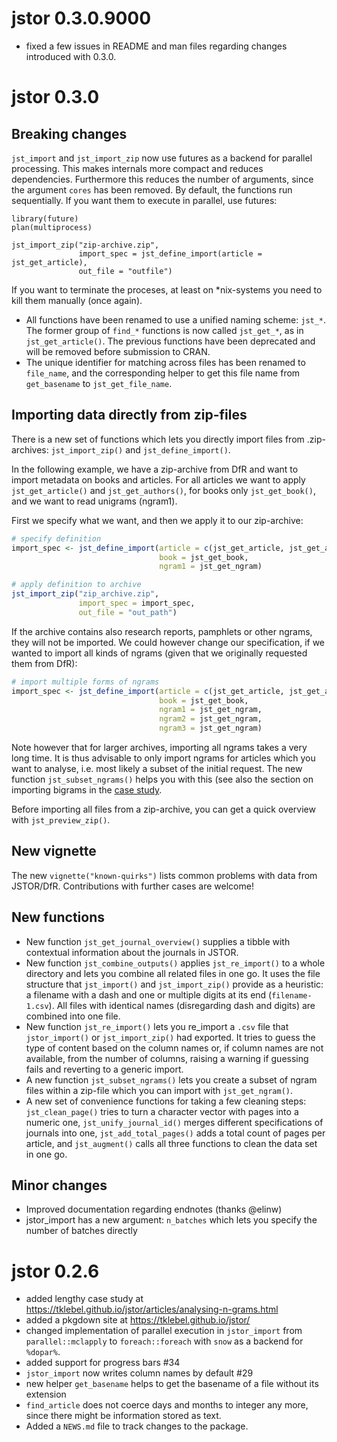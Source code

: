 # jstor 0.3.0.9000

* fixed a few issues in README and man files regarding changes introduced with 
0.3.0.

# jstor 0.3.0

## Breaking changes
`jst_import` and `jst_import_zip` now use futures as a backend for parallel 
processing. This makes internals more compact and reduces dependencies. 
Furthermore this reduces the number of arguments, since the argument `cores` 
has been removed. By default, the functions run sequentially. If you want them
to execute in parallel, use futures:
```
library(future)
plan(multiprocess)

jst_import_zip("zip-archive.zip",
               import_spec = jst_define_import(article = jst_get_article),
               out_file = "outfile")
```
If you want to terminate the proceses, at least on *nix-systems you need to kill
them manually (once again).

* All functions have been renamed to use a unified naming scheme: `jst_*`.
The former group of `find_*` functions is now called `jst_get_*`, as in
`jst_get_article()`. The previous functions have been deprecated and will be 
removed before submission to CRAN.
* The unique identifier for matching across files has been renamed to 
`file_name`, and the corresponding helper to get this file name from
`get_basename` to `jst_get_file_name`.

## Importing data directly from zip-files
There is a new set of functions which lets you directly import files from 
.zip-archives: `jst_import_zip()` and `jst_define_import()`.

In the following example, we have a zip-archive from DfR and want to import
metadata on books and articles. For all articles we want to apply
`jst_get_article()` and `jst_get_authors()`, for books only `jst_get_book()`, 
and we want to read unigrams (ngram1).

First we specify what we want, and then we apply it to our zip-archive:
```r
# specify definition
import_spec <- jst_define_import(article = c(jst_get_article, jst_get_authors),
                                 book = jst_get_book,
                                 ngram1 = jst_get_ngram)

# apply definition to archive
jst_import_zip("zip_archive.zip",
               import_spec = import_spec,
               out_file = "out_path")
```

If the archive contains also research reports, pamphlets or other ngrams, they
will not be imported. We could however change our specification, if we wanted
to import all kinds of ngrams (given that we originally requested them from
DfR):

```r
# import multiple forms of ngrams
import_spec <- jst_define_import(article = c(jst_get_article, jst_get_authors),
                                 book = jst_get_book,
                                 ngram1 = jst_get_ngram,
                                 ngram2 = jst_get_ngram,
                                 ngram3 = jst_get_ngram)
```

Note however that for larger archives, importing all ngrams takes a very long
time. It is thus advisable to only import ngrams for articles which you
want to analyse, i.e. most likely a subset of the initial request. The new 
function `jst_subset_ngrams()` helps you with this (see also the section on
importing bigrams in the 
[case study](https://tklebel.github.io/jstor/articles/analysing-n-grams.html#importing-bigrams).

Before importing all files from a zip-archive, you can get a quick overview with
`jst_preview_zip()`.

## New vignette
The new `vignette("known-quirks")` lists common problems with data from
JSTOR/DfR. Contributions with further cases are welcome!


## New functions
* New function `jst_get_journal_overview()` supplies a tibble with contextual
information about the journals in JSTOR.
* New function `jst_combine_outputs()` applies `jst_re_import()` to a whole 
directory and lets you combine all related files in one go. It uses the file 
structure that `jst_import()` and `jst_import_zip()` provide as a heuristic: a
filename with a dash and one or multiple digits at its end (`filename-1.csv`). 
All files
with identical names (disregarding dash and digits) are combined into one file.
* New function `jst_re_import()` lets you re_import a `.csv` file that
`jstor_import()` or `jst_import_zip()` had exported. It tries to guess the type
of
content based on the column names or, if column names are not available, from
the number of columns, raising a warning if guessing fails and reverting to a
generic import.
* A new function `jst_subset_ngrams()` lets you create a subset of ngram files
within a zip-file which you can import with `jst_get_ngram()`.
* A new set of convenience functions for taking a few cleaning steps:
`jst_clean_page()` tries to turn a character vector with pages into a numeric
one, `jst_unify_journal_id()` merges different specifications of journals into
one, `jst_add_total_pages()` adds a total count of pages per article, and
`jst_augment()` calls all three functions to clean the data set in one go.


## Minor changes
* Improved documentation regarding endnotes (thanks @elinw)
* jstor_import has a new argument: `n_batches` which lets you specify the number
of batches directly


# jstor 0.2.6

* added lengthy case study at https://tklebel.github.io/jstor/articles/analysing-n-grams.html
* added a pkgdown site at https://tklebel.github.io/jstor/
* changed implementation of parallel execution in `jstor_import` from 
`parallel::mclapply` to `foreach::foreach` with `snow` as a backend for
`%dopar%`. 
* added support for progress bars #34
* `jstor_import` now writes column names by default #29
* new helper `get_basename` helps to get the basename of a file without its
extension
* `find_article` does not coerce days and months to integer any more, since there
might be information stored as text.
* Added a `NEWS.md` file to track changes to the package.
